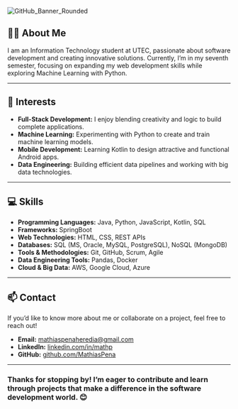 
![GitHub_Banner_Rounded](https://github.com/user-attachments/assets/4462d216-e933-40e0-9475-df66c1b79b08)
     
## 👨‍💻 **About Me**   
I am an Information Technology student at UTEC, passionate about software development and creating innovative solutions. Currently, I’m in my seventh semester, focusing on expanding my web development skills while exploring Machine Learning with Python.  
   
---         
 
## 🌱 **Interests**   
- **Full-Stack Development:** I enjoy blending creativity and logic to build complete applications.  
- **Machine Learning:** Experimenting with Python to create and train machine learning models.  
- **Mobile Development:** Learning Kotlin to design attractive and functional Android apps.  
- **Data Engineering:** Building efficient data pipelines and working with big data technologies.  

---  

## 💻 **Skills**  
- **Programming Languages:** Java, Python, JavaScript, Kotlin, SQL
- **Frameworks:** SpringBoot
- **Web Technologies:** HTML, CSS, REST APIs  
- **Databases:** SQL (MS, Oracle, MySQL, PostgreSQL), NoSQL (MongoDB)
- **Tools & Methodologies:** Git, GitHub, Scrum, Agile  
- **Data Engineering Tools:** Pandas, Docker  
- **Cloud & Big Data:** AWS, Google Cloud, Azure

---

## 📫 **Contact**  
If you’d like to know more about me or collaborate on a project, feel free to reach out!  
- **Email:** [mathiaspenaheredia@gmail.com](mailto:mathiaspenaheredia@gmail.com)  
- **LinkedIn:** [linkedin.com/in/mathp](https://linkedin.com/in/mathp/)  
- **GitHub:** [github.com/MathiasPena](https://github.com/MathiasPena)  

---  

### Thanks for stopping by! I’m eager to contribute and learn through projects that make a difference in the software development world. 😊

